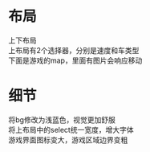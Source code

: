 # 布局
上下布局  
上布局有2个选择器，分别是速度和车类型  
下面是游戏的map，里面有图片会响应移动

# 细节
将bg修改为浅蓝色，视觉更加舒服  
将上布局中的select统一宽度，增大字体  
游戏界面图标变大，游戏区域边界变粗